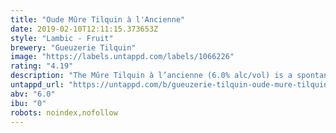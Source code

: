 ```yaml
---
title: "Oude Mûre Tilquin à l'Ancienne"
date: 2019-02-10T12:11:15.373653Z
style: "Lambic - Fruit"
brewery: "Gueuzerie Tilquin"
image: "https://labels.untappd.com/labels/1066226"
rating: "4.19"
description: "The Mûre Tilquin à l’ancienne (6.0% alc/vol) is a spontaneous fermentation beer obtained from the fermentation of fresh or frozen blackberries in young lambics, blended with 1, 2 and 3 years lambic to reach a final concentration of fruits of 260-300 gr fruit per liter."
untappd_url: "https://untappd.com/b/gueuzerie-tilquin-oude-mure-tilquin-a-l-ancienne/1066226"
abv: "6.0"
ibu: "0"
robots: noindex,nofollow
---
```

